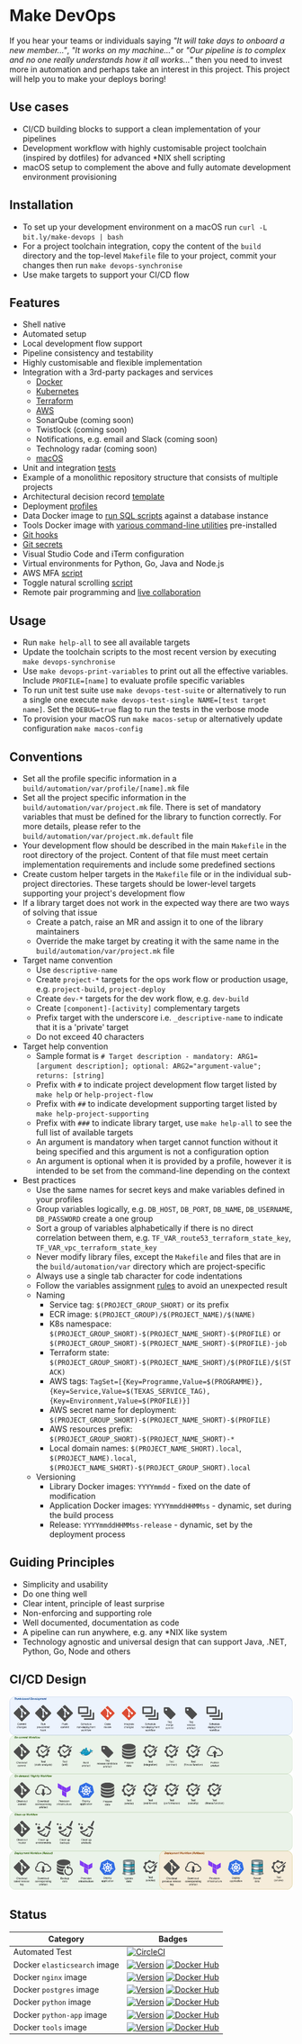 # Make DevOps

If you hear your teams or individuals saying _"It will take days to onboard a new member..."_, _"It works on my machine..."_ or _"Our pipeline is to complex and no one really understands how it all works..."_ then you need to invest more in automation and perhaps take an interest in this project. This project will help you to make your deploys boring!

## Use cases

- CI/CD building blocks to support a clean implementation of your pipelines
- Development workflow with highly customisable project toolchain (inspired by dotfiles) for advanced \*NIX shell scripting
- macOS setup to complement the above and fully automate development environment provisioning

## Installation

- To set up your development environment on a macOS run `curl -L bit.ly/make-devops | bash`
- For a project toolchain integration, copy the content of the `build` directory and the top-level `Makefile` file to your project, commit your changes then run `make devops-synchronise`
- Use make targets to support your CI/CD flow

## Features

- Shell native
- Automated setup
- Local development flow support
- Pipeline consistency and testability
- Highly customisable and flexible implementation
- Integration with a 3rd-party packages and services
  - [Docker](build/automation/lib/docker.mk)
  - [Kubernetes](build/automation/lib/k8s.mk)
  - [Terraform](build/automation/lib/terraform.mk)
  - [AWS](build/automation/lib/aws.mk)
  - SonarQube (coming soon)
  - Twistlock (coming soon)
  - Notifications, e.g. email and Slack (coming soon)
  - Technology radar (coming soon)
  - [macOS](build/automation/lib/macos.mk)
- Unit and integration [tests](build/automation/test)
- Example of a monolithic repository structure that consists of multiple projects
- Architectural decision record [template](documentation/adr/README.md)
- Deployment [profiles](build/automation/var/profile/README.md)
- Data Docker image to [run SQL scripts](build/docker/data/assets/sbin/entrypoint.sh) against a database instance
- Tools Docker image with [various command-line utilities](build/docker/tools/Dockerfile) pre-installed
- [Git hooks](build/automation/etc/githooks)
- [Git secrets](https://github.com/awslabs/git-secrets)
- Visual Studio Code and iTerm configuration
- Virtual environments for Python, Go, Java and Node.js
- AWS MFA [script](build/automation/bin/texas-mfa.py)
- Toggle natural scrolling [script](build/automation/bin/toggle-natural-scrolling)
- Remote pair programming and [live collaboration](https://marketplace.visualstudio.com/items?itemName=MS-vsliveshare.vsliveshare)

## Usage

- Run `make help-all` to see all available targets
- Update the toolchain scripts to the most recent version by executing `make devops-synchronise`
- Use `make devops-print-variables` to print out all the effective variables. Include `PROFILE=[name]` to evaluate profile specific variables
- To run unit test suite use `make devops-test-suite` or alternatively to run a single one execute `make devops-test-single NAME=[test target name]`. Set the `DEBUG=true` flag to run the tests in the verbose mode
- To provision your macOS run `make macos-setup` or alternatively update configuration `make macos-config`

## Conventions

- Set all the profile specific information in a `build/automation/var/profile/[name].mk` file
- Set all the project specific information in the `build/automation/var/project.mk` file. There is set of mandatory variables that must be defined for the library to function correctly. For more details, please refer to the `build/automation/var/project.mk.default` file
- Your development flow should be described in the main `Makefile` in the root directory of the project. Content of that file must meet certain implementation requirements and include some predefined sections
- Create custom helper targets in the `Makefile` file or in the individual sub-project directories. These targets should be lower-level targets supporting your project's development flow
- If a library target does not work in the expected way there are two ways of solving that issue
  - Create a patch, raise an MR and assign it to one of the library maintainers
  - Override the make target by creating it with the same name in the `build/automation/var/project.mk` file
- Target name convention
  - Use `descriptive-name`
  - Create `project-*` targets for the ops work flow or production usage, e.g. `project-build`, `project-deploy`
  - Create `dev-*` targets for the dev work flow, e.g. `dev-build`
  - Create `[component]-[activity]` complementary targets
  - Prefix target with the underscore i.e. `_descriptive-name` to indicate that it is a 'private' target
  - Do not exceed 40 characters
- Target help convention
  - Sample format is `# Target description - mandatory: ARG1=[argument description]; optional: ARG2="argument-value"; returns: [string]`
  - Prefix with `#` to indicate project development flow target listed by `make help` or `help-project-flow`
  - Prefix with `##` to indicate development supporting target listed by `make help-project-supporting`
  - Prefix with `###` to indicate library target, use `make help-all` to see the full list of available targets
  - An argument is mandatory when target cannot function without it being specified and this argument is not a configuration option
  - An argument is optional when it is provided by a profile, however it is intended to be set from the command-line depending on the context
- Best practices
  - Use the same names for secret keys and make variables defined in your profiles
  - Group variables logically, e.g. `DB_HOST`, `DB_PORT`, `DB_NAME`, `DB_USERNAME`, `DB_PASSWORD` create a one group
  - Sort a group of variables alphabetically if there is no direct correlation between them, e.g. `TF_VAR_route53_terraform_state_key`, `TF_VAR_vpc_terraform_state_key`
  - Never modify library files, except the `Makefile` and files that are in the `build/automation/var` directory which are project-specific
  - Always use a single tab character for code indentations
  - Follow the variables assignment [rules](https://www.gnu.org/software/make/manual/html_node/Flavors.html#Flavors) to avoid an unexpected result
  - Naming
    - Service tag: `$(PROJECT_GROUP_SHORT)` or its prefix
    - ECR image: `$(PROJECT_GROUP)/$(PROJECT_NAME)/$(NAME)`
    - K8s namespace: `$(PROJECT_GROUP_SHORT)-$(PROJECT_NAME_SHORT)-$(PROFILE)` or `$(PROJECT_GROUP_SHORT)-$(PROJECT_NAME_SHORT)-$(PROFILE)-job`
    - Terraform state: `$(PROJECT_GROUP_SHORT)-$(PROJECT_NAME_SHORT)/$(PROFILE)/$(STACK)`
    - AWS tags: `TagSet=[{Key=Programme,Value=$(PROGRAMME)},{Key=Service,Value=$(TEXAS_SERVICE_TAG),{Key=Environment,Value=$(PROFILE)}]`
    - AWS secret name for deployment: `$(PROJECT_GROUP_SHORT)-$(PROJECT_NAME_SHORT)-$(PROFILE)`
    - AWS resources prefix: `$(PROJECT_GROUP_SHORT)-$(PROJECT_NAME_SHORT)-*`
    - Local domain names: `$(PROJECT_NAME_SHORT).local`, `$(PROJECT_NAME).local`, `$(PROJECT_NAME_SHORT)-$(PROJECT_GROUP_SHORT).local`
  - Versioning
    - Library Docker images: `YYYYmmdd` - fixed on the date of modification
    - Application Docker images: `YYYYmmddHHMMss` - dynamic, set during the build process
    - Release: `YYYYmmddHHMMss-release` - dynamic, set by the deployment process

## Guiding Principles

- Simplicity and usability
- Do one thing well
- Clear intent, principle of least surprise
- Non-enforcing and supporting role
- Well documented, documentation as code
- A pipeline can run anywhere, e.g. any \*NIX like system
- Technology agnostic and universal design that can support Java, .NET, Python, Go, Node and others

## CI/CD Design

![DevOps CI Diagram](documentation/DevOps_CI_Diagram.png)

## Status

| Category                     | Badges                                                                                                                                                                                                                                                              |
| ---------------------------- | ------------------------------------------------------------------------------------------------------------------------------------------------------------------------------------------------------------------------------------------------------------------- |
| Automated Test               | [![CircleCI](https://circleci.com/gh/nhsd-ddce/make-devops.svg?style=shield)](https://circleci.com/gh/nhsd-ddce/make-devops)                                                                                                                                        |
| Docker `elasticsearch` image | [![Version](https://images.microbadger.com/badges/version/nhsd/elasticsearch.svg)](http://microbadger.com/images/nhsd/elasticsearch)&nbsp;[![Docker Hub](https://img.shields.io/docker/pulls/nhsd/elasticsearch.svg)](https://hub.docker.com/r/nhsd/elasticsearch/) |
| Docker `nginx` image         | [![Version](https://images.microbadger.com/badges/version/nhsd/nginx.svg)](http://microbadger.com/images/nhsd/nginx)&nbsp;[![Docker Hub](https://img.shields.io/docker/pulls/nhsd/nginx.svg)](https://hub.docker.com/r/nhsd/nginx/)                                 |
| Docker `postgres` image      | [![Version](https://images.microbadger.com/badges/version/nhsd/postgres.svg)](http://microbadger.com/images/nhsd/postgres)&nbsp;[![Docker Hub](https://img.shields.io/docker/pulls/nhsd/postgres.svg)](https://hub.docker.com/r/nhsd/postgres/)                     |
| Docker `python` image        | [![Version](https://images.microbadger.com/badges/version/nhsd/python.svg)](http://microbadger.com/images/nhsd/python)&nbsp;[![Docker Hub](https://img.shields.io/docker/pulls/nhsd/python.svg)](https://hub.docker.com/r/nhsd/python/)                             |
| Docker `python-app` image    | [![Version](https://images.microbadger.com/badges/version/nhsd/python-app.svg)](http://microbadger.com/images/nhsd/python-app)&nbsp;[![Docker Hub](https://img.shields.io/docker/pulls/nhsd/python-app.svg)](https://hub.docker.com/r/nhsd/python-app/)             |
| Docker `tools` image         | [![Version](https://images.microbadger.com/badges/version/nhsd/tools.svg)](http://microbadger.com/images/nhsd/tools)&nbsp;[![Docker Hub](https://img.shields.io/docker/pulls/nhsd/tools.svg)](https://hub.docker.com/r/nhsd/tools/)                                 |
